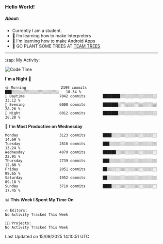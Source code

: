 ### Hello World!

##### About:
- Currently I am a student.
- 🌱 I’m learning how to make Interpreters
- 🌱 I'm learning how to make Android Apps
- 🌱 GO PLANT SOME TREES AT [TEAM TREES](https://teamtrees.org/)

---
  <summary>:zap: My Activity:</summary>
  
<!--START_SECTION:waka-->
![Code Time](http://img.shields.io/badge/Code%20Time-1%2C675%20hrs%2033%20mins-blue)

**I'm a Night 🦉** 

```text
🌞 Morning                2199 commits        ███░░░░░░░░░░░░░░░░░░░░░░   10.34 % 
🌆 Daytime                7042 commits        ████████░░░░░░░░░░░░░░░░░   33.12 % 
🌃 Evening                6008 commits        ███████░░░░░░░░░░░░░░░░░░   28.26 % 
🌙 Night                  6012 commits        ███████░░░░░░░░░░░░░░░░░░   28.28 % 
```
📅 **I'm Most Productive on Wednesday** 

```text
Monday                   3123 commits        ████░░░░░░░░░░░░░░░░░░░░░   14.69 % 
Tuesday                  2816 commits        ███░░░░░░░░░░░░░░░░░░░░░░   13.24 % 
Wednesday                4870 commits        ██████░░░░░░░░░░░░░░░░░░░   22.91 % 
Thursday                 2739 commits        ███░░░░░░░░░░░░░░░░░░░░░░   12.88 % 
Friday                   2051 commits        ██░░░░░░░░░░░░░░░░░░░░░░░   09.65 % 
Saturday                 1952 commits        ██░░░░░░░░░░░░░░░░░░░░░░░   09.18 % 
Sunday                   3710 commits        ████░░░░░░░░░░░░░░░░░░░░░   17.45 % 
```


📊 **This Week I Spent My Time On** 

```text
🔥 Editors: 
No Activity Tracked This Week

🐱‍💻 Projects: 
No Activity Tracked This Week
```


 Last Updated on 15/09/2025 14:10:51 UTC
<!--END_SECTION:waka-->
